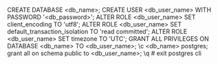 CREATE DATABASE <db_name>;
CREATE USER <db_user_name> WITH PASSWORD '<db_password>';
ALTER ROLE <db_user_name> SET client_encoding TO 'utf8'; 
ALTER ROLE <db_user_name> SET default_transaction_isolation TO 'read committed'; 
ALTER ROLE <db_user_name> SET timezone TO 'UTC'; 
GRANT ALL PRIVILEGES ON DATABASE <db_name> TO <db_user_name>; 
\c <db_name> postgres; 
grant all on schema public to <db_user_name>; 
\q # exit postgres cli
